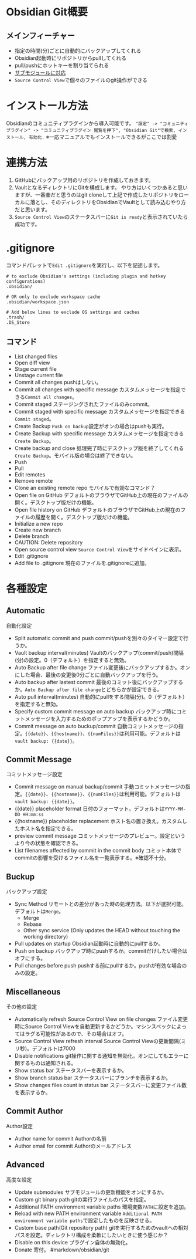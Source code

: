 # Obsidian Git概要
## メインフィーチャー
- 指定の時間(分)ごとに自動的にバックアップしてくれる
- Obsidian起動時にリポジトリからpullしてくれる
- pull/pushにホットキーを割り当てられる
- [サブモジュールに対応](https://github.com/denolehov/obsidian-git/wiki/#submodules-support)
- `Source Control View`で個々のファイルのgit操作ができる
# インストール方法
Obsidianのコミュニティプラグインから導入可能です。
`"設定" -> "コミュニティプラグイン" -> "コミュニティプラグイン 閲覧を押下", "Obsidian Git"で検索, インストール, 有効化.`
※一応マニュアルでもインストールできるがここでは割愛
# 連携方法
1. GitHubにバックアップ用のリポジトリを作成しておきます。
1. VaultとなるディレクトリにGitを構成します。
やり方はいくつかあると思いますが、一番楽だと思うのはgit cloneして上記で作成したリポジトリをローカルに落とし、そのディレクトリをObsidianでVaultとして読み込むやり方だと思います。  
1. `Source Control View`のステータスバーに`Git is ready`と表示されていたら成功です。
# .gitignore
コマンドパレットで`Edit .gitignore`を実行し、以下を記述します。
```
# to exclude Obsidian's settings (including plugin and hotkey configurations)
.obsidian/

# OR only to exclude workspace cache
.obsidian/workspace.json

# Add below lines to exclude OS settings and caches
.trash/
.DS_Store
```
## コマンド
- List changed files
- Open diff view
- Stage current file
- Unstage current file
- Commit all changes
pushはしない。
- Commit all changes with specific message
カスタムメッセージを指定できる`Commit all changes`。
- Commit staged
ステージングされたファイルのみcommit。
- Commit staged with specific message
カスタムメッセージを指定できる`Commit staged`。
- Create Backup
`Push on backup`設定がオンの場合はpushも実行。
- Create Backup with specific message
カスタムメッセージを指定できる`Create Backup`。
- Create backup and close
処理完了時にデスクトップ版を終了してくれる`Create Backup`。モバイル版の場合は終了できない。
- Push
- Pull
- Edit remotes
- Remove remote
- Clone an existing remote repo
モバイルで有効なコマンド？
- Open file on GitHub
デフォルトのブラウザでGitHub上の現在のファイルの開く。デスクトップ版だけの機能。
- Open file history on GitHub
デフォルトのブラウザでGitHub上の現在のファイルの履歴を開く。デスクトップ版だけの機能。
- Initialize a new repo
- Create new branch
- Delete branch
- CAUTION: Delete repository
- Open source control view
`Source Control View`をサイドペインに表示。
- Edit .gitignore
- Add file to .gitignore
現在のファイルを.gitignoreに追加。
# 各種設定
## Automatic
自動化設定
- Split automatic commit and push
commit/pushを別々のタイマー設定で行うか。
- Vault backup interval(minutes)
Vaultのバックアップ(commit/push)間隔(分)の設定。0（デフォルト）を指定すると無効。
- Auto Backup after file change
ファイル変更後にバックアップするか。オンにした場合、最後の変更後0分ごとに自動バックアップを行う。
- Auto backup after lastest commit
最後のコミット後にバックアップするか。`Auto Backup after file change`とどちらかが設定できる。
- Auto pull interval(minutes)
自動的にpullをする間隔(分)。0（デフォルト）を指定すると無効。
- Specify custom commit message on auto backup
バックアップ時にコミットメッセージを入力するためのポップアップを表示するかどうか。
- Commit message on auto buckup/commit
自動コミットメッセージの指定。`{{date}}`、`{{hostname}}`、`{{numFiles}}`は利用可能。デフォルトは`vault backup: {{date}}`。
## Commit Message
コミットメッセージ設定
- Commit message on manual backup/commit
手動コミットメッセージの指定。`{{date}}`、`{{hostname}}`、`{{numFiles}}`は利用可能。デフォルトは`vault backup: {{date}}`。
- {{date}} placeholder format
日付のフォーマット。デフォルトは`YYYY-MM-DD HH:mm:ss`
- {{hostname}} placeholder replacement
ホスト名の置き換え。カスタムしたホスト名を指定できる。
- preview commit message
コミットメッセージのプレビュー。設定というより今の状態を確認できる。
- List filenames affected by commit in the commit body
コミット本体でcommitの影響を受けるファイル名を一覧表示する。※確認不十分。
## Buckup
バックアップ設定
- Sync Method
リモートとの差分があった時の処理方法。以下が選択可能。デフォルトは`Merge`。
	- Merge
	- Rebase
	- Other sync service (Only updates the HEAD without touching the working directory)
- Pull updates on startup
Obsidian起動時に自動的にpullするか。
- Push on backup
バックアップ時にpushするか。commitだけしたい場合はオフにする。
- Pull changes before push
pushする前にpullするか。pushが有効な場合のみの設定。
## Miscellaneous
その他の設定
- Automatically refresh Source Control View on file changes
ファイル変更時にSource Control Viewを自動更新するかどうか。マシンスペックによってはラグる可能性があるので、その場合はオフ。
- Source Control View refresh interval
Source Control Viewの更新間隔(ミリ秒)。デフォルトは7000
- Disable notifications
git操作に関する通知を無効化。オンにしてもエラーに関するものは通知される。
- Show status bar
ステータスバーを表示するか。
- Show branch status bar
ステータスバーにブランチを表示するか。
- Show changes files count in status bar
ステータスバーに変更ファイル数を表示するか。
## Commit Author
Author設定
- Author name for commit
Authorの名前
- Author email for commit
Authorのメールアドレス
## Advanced
高度な設定
- Update submodules
サブモジュールの更新機能をオンにするか。
- Custom git binary path
gitの実行ファイルのパスを指定。
- Additional PATH environment variable paths
環境変数`PATH`に設定を追加。
- Reload with new PATH environment variable
`Additional PATH environment variable paths`で設定したものを反映させる。
- Custom base path(Git repository path)
gitを実行するためのvaultへの相対パスを設定。ディレクトリ構成を柔軟にしたいときに使う感じか？
- Disable on this device
プラグイン自体の無効化。
- Donate
寄付。
#markdown/obsidian/git 